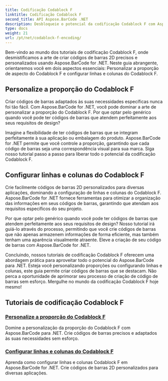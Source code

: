 ```yaml
---
title: Codificação Codablock F
linktitle: Codificação Codablock F
second_title: API Aspose.BarCode .NET
description: Desbloqueie o potencial da codificação Codablock F com Aspose.BarCode for .NET. Personalize a proporção, configure linhas e colunas para códigos de barras 2D precisos.
type: docs
weight: 21
url: /pt/net/codablock-f-encoding/
---
```


Bem-vindo ao mundo dos tutoriais de codificação Codablock F, onde desmistificamos a arte de criar códigos de barras 2D precisos e personalizados usando Aspose.BarCode for .NET. Neste guia abrangente, orientaremos você em dois aspectos essenciais: Personalizar a proporção de aspecto do Codablock F e configurar linhas e colunas do Codablock F.

## Personalize a proporção do Codablock F

Criar códigos de barras adaptados às suas necessidades específicas nunca foi tão fácil. Com Aspose.BarCode for .NET, você pode dominar a arte de personalizar a proporção do Codablock F. Por que optar pelo genérico quando você pode ter códigos de barras que atendem perfeitamente aos seus requisitos de design?

Imagine a flexibilidade de ter códigos de barras que se integram perfeitamente à sua aplicação ou embalagem do produto. Aspose.BarCode for .NET permite que você controle a proporção, garantindo que cada código de barras seja uma correspondência visual para sua marca. Siga nosso tutorial passo a passo para liberar todo o potencial da codificação Codablock F.

## Configurar linhas e colunas do Codablock F

Crie facilmente códigos de barras 2D personalizados para diversas aplicações, dominando a configuração de linhas e colunas do Codablock F. Aspose.BarCode for .NET fornece ferramentas para otimizar a organização das informações em seus códigos de barras, garantindo que atendam aos requisitos específicos do seu projeto.

Por que optar pelo genérico quando você pode ter códigos de barras que atendem perfeitamente aos seus requisitos de design? Nosso tutorial irá guiá-lo através do processo, permitindo que você crie códigos de barras que não apenas armazenem informações de forma eficiente, mas também tenham uma aparência visualmente atraente. Eleve a criação de seu código de barras com Aspose.BarCode for .NET.

Concluindo, nossos tutoriais de codificação Codablock F oferecem uma abordagem prática para aproveitar todo o potencial do Aspose.BarCode para .NET. Esteja você personalizando proporções ou configurando linhas e colunas, este guia permite criar códigos de barras que se destacam. Não perca a oportunidade de aprimorar seu processo de criação de código de barras sem esforço. Mergulhe no mundo da codificação Codablock F hoje mesmo!
## Tutoriais de codificação Codablock F
### [Personalize a proporção do Codablock F](./codablock-f-aspect-ratio-customization/)
Domine a personalização da proporção do Codablock F com Aspose.BarCode para .NET. Crie códigos de barras precisos e adaptados às suas necessidades sem esforço.
### [Configurar linhas e colunas do Codablock F](./codablock-f-row-column-configuration/)
Aprenda como configurar linhas e colunas Codablock F em Aspose.BarCode for .NET. Crie códigos de barras 2D personalizados para diversas aplicações.